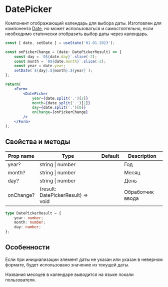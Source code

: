 # DatePicker
Компонент отображающий календарь для выбора даты. Изготовлен для компонента [Date](./Date.md), но может использоваться и самостоятельно, если необходимо статически отобразить выбор даты через календарь.

```jsx
const [ date, setDate ] = useState('01.01.2023');

const onPickerChange = (date: DatePickerResult) => {
    const day = `0${date.day}`.slice(-2);
    const month = `0${date.month}`.slice(-2);
    const year = date.year;
    setDate(`${day}.${month}.${year}`);
};

return(
    <Form>
        <DatePicker
            year={date.split('.')[2]}
            month={date.split('.')[1]}
            day={date.split('.')[0]}
            onChange={onPickerChange}
        />
    </Form>
);
```

## Свойства и методы
|Prop name|Type|Default|Description|
|---------|----|-------|-----------|
|year?|string \| number||Год|
|month?|string \| number||Месяц|
|day?|string \| number||День|
|onChange?|(result: DatePickerResult) => void||Обработчик ввода|

```ts
type DatePickerResult = {
    year: number;
    month: number;
    day: number;
};
```

## Особенности
Если при инициализации элемент даты не указан или указан в неверном формате, будет использовано значение из текущей даты.

Названия месяцев в календаре выводится на языке локали пользователя.
